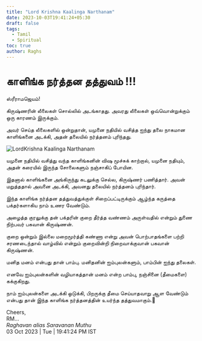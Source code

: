 ```yaml
---
title: "Lord Krishna Kaalinga Narthanam"
date: 2023-10-03T19:41:24+05:30
draft: false
tags:
  - Tamil
  - Spiritual
toc: true
author: Raghs
---
```


# காளிங்க  நர்த்தன  தத்துவம் !!!

ஸ்ரீராமஜெயம்!

கிருஷ்ணரின்  லீலைகள் சொல்லில் அடங்காதது. அவரது லீலைகள் ஒவ்வொன்றுக்கும் ஒரு காரணம் இருக்கும்.

அவர் செய்த லீலைகளில் ஒன்றுதான், யமுனை நதியில் வசித்த ஐந்து தலை நாகமான காளிங்கனை அடக்கி, அதன் தலையில் நர்த்தனம் புரிந்தது.

<!--more-->

<img src="https://raghsonline.com/spiritual/LordKrishna-KaalingaNarthanam.jpeg" alt="LordKrishna Kaalinga Narthanam">

யமுனை நதியில் வசித்து வந்த காளிங்கனின் விஷ மூச்சுக் காற்றால், யமுனை நதியும், அதன் கரையில் இருந்த சோலைகளும் நஞ்சாகிப் போயின.

இதனால் காளிங்கனை அங்கிருந்து கடலுக்கு செல்ல, கிருஷ்ணர் பணித்தார். அவன் மறுத்ததால் அவனை அடக்கி, அவனது தலையில் நர்த்தனம் புரிந்தார்.

இந்த காளிங்க நர்த்தன தத்துவத்துக்குள் சிறைப்பட்டிருக்கும் ஆழ்ந்த கருத்தை பக்தர்களாகிய நாம் உணர வேண்டும்.

அழைத்த குரலுக்கு தன் பக்தரின் குறை தீர்த்த வண்ணம் அருள்வதில் என்றும் துணை நிற்பவர் பகவான் கிருஷ்ணன்.

குறை ஒன்றும் இல்லை மறைமூர்த்தி கண்ணா என்று அவன் பொற்பாதங்களை பற்றி சரணடைந்தால் வாழ்வில் என்றும் குறைவின்றி நிறைவாக்குவான் பகவான் கிருஷ்ணன்.

மனித மனம் என்பது தான் பாம்பு. மனிதனின் ஐம்புலன்களும், பாம்பின் ஐந்து தலைகள்.

எனவே ஐம்புலன்களின் வழியாகத்தான் மனம் என்ற பாம்பு, நஞ்சினை (தீமைகளை) கக்குகிறது.

நாம் ஐம்புலன்களை அடக்கி ஒடுக்கி, பிறருக்கு  தீமை செய்யாதவாறு ஆள வேண்டும் என்பது தான் இந்த காளிங்க  நர்த்தனத்தின் உயர்ந்த தத்துவமாகும்.🌹

Cheers,\
RM...\
_Raghavan alias Saravanan Muthu_\
03 Oct 2023 | Tue | 19:41:24 PM IST
